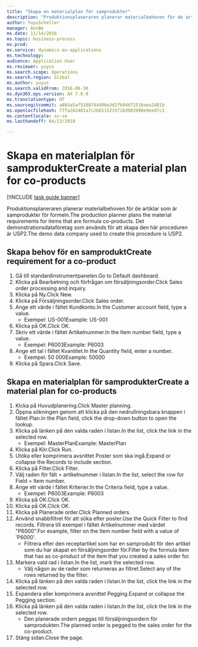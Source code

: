 ```yaml
--- 
title: "Skapa en materialplan för samprodukter"
description: "Produktionsplaneraren planerar materialbehoven för de artiklar som är samprodukter för formeln."
author: YuyuScheller
manager: AnnBe
ms.date: 11/14/2016
ms.topic: business-process
ms.prod: 
ms.service: dynamics-ax-applications
ms.technology: 
audience: Application User
ms.reviewer: yuyus
ms.search.scope: Operations
ms.search.region: Global
ms.author: yuyus
ms.search.validFrom: 2016-06-30
ms.dyn365.ops.version: AX 7.0.0
ms.translationtype: HT
ms.sourcegitcommit: a8b5a5af5108744406a3d2fb84d7151baea2481b
ms.openlocfilehash: 77fa282401a7c2b0115235f1bd902998e9eed7c1
ms.contentlocale: sv-se
ms.lasthandoff: 04/13/2018

---
```

# <a name="create-a-material-plan-for-co-products"></a><span data-ttu-id="2cf18-103">Skapa en materialplan för samprodukter</span><span class="sxs-lookup"><span data-stu-id="2cf18-103">Create a material plan for co-products</span></span>

[!INCLUDE [task guide banner](../../includes/task-guide-banner.md)]

<span data-ttu-id="2cf18-104">Produktionsplaneraren planerar materialbehoven för de artiklar som är samprodukter för formeln.</span><span class="sxs-lookup"><span data-stu-id="2cf18-104">The production planner plans the material requirements for items that are formula co-products.</span></span> <span data-ttu-id="2cf18-105">Det demonstrationsdataföretag som används för att skapa den här proceduren är USP2.</span><span class="sxs-lookup"><span data-stu-id="2cf18-105">The demo data company used to create this procedure is USP2.</span></span>


## <a name="create-requirement-for-a-co-product"></a><span data-ttu-id="2cf18-106">Skapa behov för en samprodukt</span><span class="sxs-lookup"><span data-stu-id="2cf18-106">Create requirement for a co-product</span></span>
1. <span data-ttu-id="2cf18-107">Gå till standardinstrumentpanelen.</span><span class="sxs-lookup"><span data-stu-id="2cf18-107">Go to Default dashboard.</span></span>
2. <span data-ttu-id="2cf18-108">Klicka på Bearbetning och förfrågan om försäljningsorder.</span><span class="sxs-lookup"><span data-stu-id="2cf18-108">Click Sales order processing and inquiry.</span></span>
3. <span data-ttu-id="2cf18-109">Klicka på Ny.</span><span class="sxs-lookup"><span data-stu-id="2cf18-109">Click New.</span></span>
4. <span data-ttu-id="2cf18-110">Klicka på Försäljningsorder.</span><span class="sxs-lookup"><span data-stu-id="2cf18-110">Click Sales order.</span></span>
5. <span data-ttu-id="2cf18-111">Ange ett värde i fältet Kundkonto.</span><span class="sxs-lookup"><span data-stu-id="2cf18-111">In the Customer account field, type a value.</span></span>
    * <span data-ttu-id="2cf18-112">Exempel: US-001</span><span class="sxs-lookup"><span data-stu-id="2cf18-112">Example: US-001</span></span>  
6. <span data-ttu-id="2cf18-113">Klicka på OK.</span><span class="sxs-lookup"><span data-stu-id="2cf18-113">Click OK.</span></span>
7. <span data-ttu-id="2cf18-114">Skriv ett värde i fältet Artikelnummer.</span><span class="sxs-lookup"><span data-stu-id="2cf18-114">In the Item number field, type a value.</span></span>
    * <span data-ttu-id="2cf18-115">Exempel: P6003</span><span class="sxs-lookup"><span data-stu-id="2cf18-115">Example: P6003</span></span>  
8. <span data-ttu-id="2cf18-116">Ange ett tal i fältet Kvantitet.</span><span class="sxs-lookup"><span data-stu-id="2cf18-116">In the Quantity field, enter a number.</span></span>
    * <span data-ttu-id="2cf18-117">Exempel: 50 000</span><span class="sxs-lookup"><span data-stu-id="2cf18-117">Example: 50000</span></span>  
9. <span data-ttu-id="2cf18-118">Klicka på Spara.</span><span class="sxs-lookup"><span data-stu-id="2cf18-118">Click Save.</span></span>

## <a name="create-a-material-plan-for-co-products"></a><span data-ttu-id="2cf18-119">Skapa en materialplan för samprodukter</span><span class="sxs-lookup"><span data-stu-id="2cf18-119">Create a material plan for co-products</span></span>
1. <span data-ttu-id="2cf18-120">Klcka på Huvudplanering.</span><span class="sxs-lookup"><span data-stu-id="2cf18-120">Click Master planning.</span></span>
2. <span data-ttu-id="2cf18-121">Öppna sökningen genom att klicka på den nedrullningsbara knappen i fältet Plan.</span><span class="sxs-lookup"><span data-stu-id="2cf18-121">In the Plan field, click the drop-down button to open the lookup.</span></span>
3. <span data-ttu-id="2cf18-122">Klicka på länken på den valda raden i listan.</span><span class="sxs-lookup"><span data-stu-id="2cf18-122">In the list, click the link in the selected row.</span></span>
    * <span data-ttu-id="2cf18-123">Exempel: MasterPlan</span><span class="sxs-lookup"><span data-stu-id="2cf18-123">Example: MasterPlan</span></span>  
4. <span data-ttu-id="2cf18-124">Klicka på Kör.</span><span class="sxs-lookup"><span data-stu-id="2cf18-124">Click Run.</span></span>
5. <span data-ttu-id="2cf18-125">Utöka eller komprimera avsnittet Poster som ska ingå.</span><span class="sxs-lookup"><span data-stu-id="2cf18-125">Expand or collapse the Records to include section.</span></span>
6. <span data-ttu-id="2cf18-126">Klicka på Filter.</span><span class="sxs-lookup"><span data-stu-id="2cf18-126">Click Filter.</span></span>
7. <span data-ttu-id="2cf18-127">Välj raden för fält = artikelnummer i listan.</span><span class="sxs-lookup"><span data-stu-id="2cf18-127">In the list, select the row for Field = Item number.</span></span>
8. <span data-ttu-id="2cf18-128">Ange ett värde i fältet Kriterier.</span><span class="sxs-lookup"><span data-stu-id="2cf18-128">In the Criteria field, type a value.</span></span>
    * <span data-ttu-id="2cf18-129">Exempel: P6003</span><span class="sxs-lookup"><span data-stu-id="2cf18-129">Example: P6003</span></span>  
9. <span data-ttu-id="2cf18-130">Klicka på OK.</span><span class="sxs-lookup"><span data-stu-id="2cf18-130">Click OK.</span></span>
10. <span data-ttu-id="2cf18-131">Klicka på OK.</span><span class="sxs-lookup"><span data-stu-id="2cf18-131">Click OK.</span></span>
11. <span data-ttu-id="2cf18-132">Klicka på Planerade order.</span><span class="sxs-lookup"><span data-stu-id="2cf18-132">Click Planned orders.</span></span>
12. <span data-ttu-id="2cf18-133">Använd snabbfiltret för att söka efter poster.</span><span class="sxs-lookup"><span data-stu-id="2cf18-133">Use the Quick Filter to find records.</span></span> <span data-ttu-id="2cf18-134">Filtrera till exempel i fältet Artikelnummer med värdet "P6000".</span><span class="sxs-lookup"><span data-stu-id="2cf18-134">For example, filter on the Item number field with a value of 'P6000'.</span></span>
    * <span data-ttu-id="2cf18-135">Filtrera efter den receptartikel som har en samprodukt för den artikel som du har skapat en försäljningsorder för.</span><span class="sxs-lookup"><span data-stu-id="2cf18-135">Filter by the formula item that has as co-product of the item that you created a sales order for.</span></span>  
13. <span data-ttu-id="2cf18-136">Markera vald rad i listan.</span><span class="sxs-lookup"><span data-stu-id="2cf18-136">In the list, mark the selected row.</span></span>
    * <span data-ttu-id="2cf18-137">Välj någon av de rader som returneras av filtret.</span><span class="sxs-lookup"><span data-stu-id="2cf18-137">Select any of the rows returned by the filter.</span></span>  
14. <span data-ttu-id="2cf18-138">Klicka på länken på den valda raden i listan.</span><span class="sxs-lookup"><span data-stu-id="2cf18-138">In the list, click the link in the selected row.</span></span>
15. <span data-ttu-id="2cf18-139">Expandera eller komprimera avsnittet Pegging.</span><span class="sxs-lookup"><span data-stu-id="2cf18-139">Expand or collapse the Pegging section.</span></span>
16. <span data-ttu-id="2cf18-140">Klicka på länken på den valda raden i listan.</span><span class="sxs-lookup"><span data-stu-id="2cf18-140">In the list, click the link in the selected row.</span></span>
    * <span data-ttu-id="2cf18-141">Den planerade ordern peggas till försäljningsordern för samprodukten.</span><span class="sxs-lookup"><span data-stu-id="2cf18-141">The planned order is pegged to the sales order for the co-product.</span></span>  
17. <span data-ttu-id="2cf18-142">Stäng sidan.</span><span class="sxs-lookup"><span data-stu-id="2cf18-142">Close the page.</span></span>


